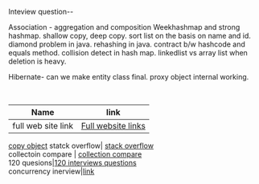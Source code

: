 Inteview question--

Association - aggregation and composition
Weekhashmap and strong hashmap.
shallow copy, deep copy.
sort list on the basis on name and id.
diamond problem in java.
rehashing in java.
contract b/w hashcode and equals method.
collision detect in hash map.
linkedlist vs array list when deletion is heavy.

Hibernate-
can we make entity class final.
proxy object internal working.

<br/>


Name | link |
------ | ------ |
full web site link| [Full website links](https://github.com/akshay0007/study/blob/master/websites.md)<br/>
 [copy object](https://www.tutorialspoint.com/how-to-create-an-immutable-class-with-mutable-object-references-in-java) 
statck overflow| [stack overflow](https://stackoverflow.com/questions/34109363/how-can-we-maintain-immutability-of-a-class-with-a-mutable-reference/34109446)<br/>
collectoin compare | [collection compare](https://www.javamadesoeasy.com/2015/04/collection-list-set-and-map-all.html)<br/>
120 quesions|[120 interviews questions](https://www.javamadesoeasy.com/2015/07/core-java-top-120-most-interesting-and_21.html)<br/>
concurrency inerview|[link](https://www.javamadesoeasy.com/search/label/Thread%20Concurrency)<br/>
